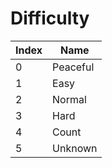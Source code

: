 # Difficulty

Index | Name
--- | ---
0 | Peaceful
1 | Easy
2 | Normal
3 | Hard
4 | Count
5 | Unknown